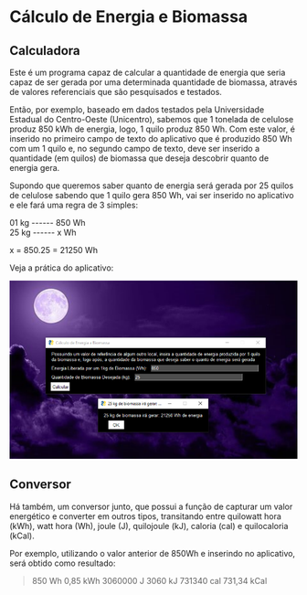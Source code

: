 # Cálculo de Energia e Biomassa 

## Calculadora 
Este é um programa capaz de calcular a quantidade de energia que seria capaz de ser gerada por uma determinada quantidade de biomassa, através de valores referenciais que são pesquisados e testados.

Então, por exemplo, baseado em dados testados pela Universidade Estadual do Centro-Oeste (Unicentro), sabemos que 1 tonelada de celulose produz 850 kWh de energia, logo, 1 quilo produz 850 Wh. Com este valor, é inserido no primeiro campo de texto do aplicativo que é produzido 850 Wh com um 1 quilo e, no segundo campo de texto, deve ser inserido a quantidade (em quilos) de biomassa que deseja descobrir quanto de energia gera. 

Supondo que queremos saber quanto de energia será gerada por 25 quilos de celulose sabendo que 1 quilo gera 850 Wh, vai ser inserido no aplicativo e ele fará uma regra de 3 simples:

01 kg ------ 850 Wh<br>
25 kg ------ x Wh 

x = 850.25 = 21250 Wh 

Veja a prática do aplicativo:

<img src="demonstração-1.png" alt="Demonstração do Aplicativo">

## Conversor 
Há também, um conversor junto, que possui a função de capturar um valor energético e converter em outros tipos, transitando entre quilowatt hora (kWh), watt hora (Wh), joule (J), quilojoule (kJ), caloria (cal) e quilocaloria (kCal).

Por exemplo, utilizando o valor anterior de 850Wh e inserindo no aplicativo, será obtido como resultado:

> 850 Wh
> 0,85 kWh
> 3060000 J 
> 3060 kJ
> 731340 cal 
> 731,34 kCal 